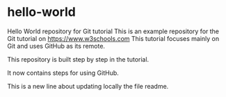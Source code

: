# hello-world
Hello World repository for Git tutorial
This is an example repository for the Git tutorial on https://www.w3schools.com
This tutorial focuses mainly on Git and uses GitHub as its remote.

This repository is built step by step in the tutorial.

It now contains steps for using GitHub.

This is a new line about updating locally the file readme.
